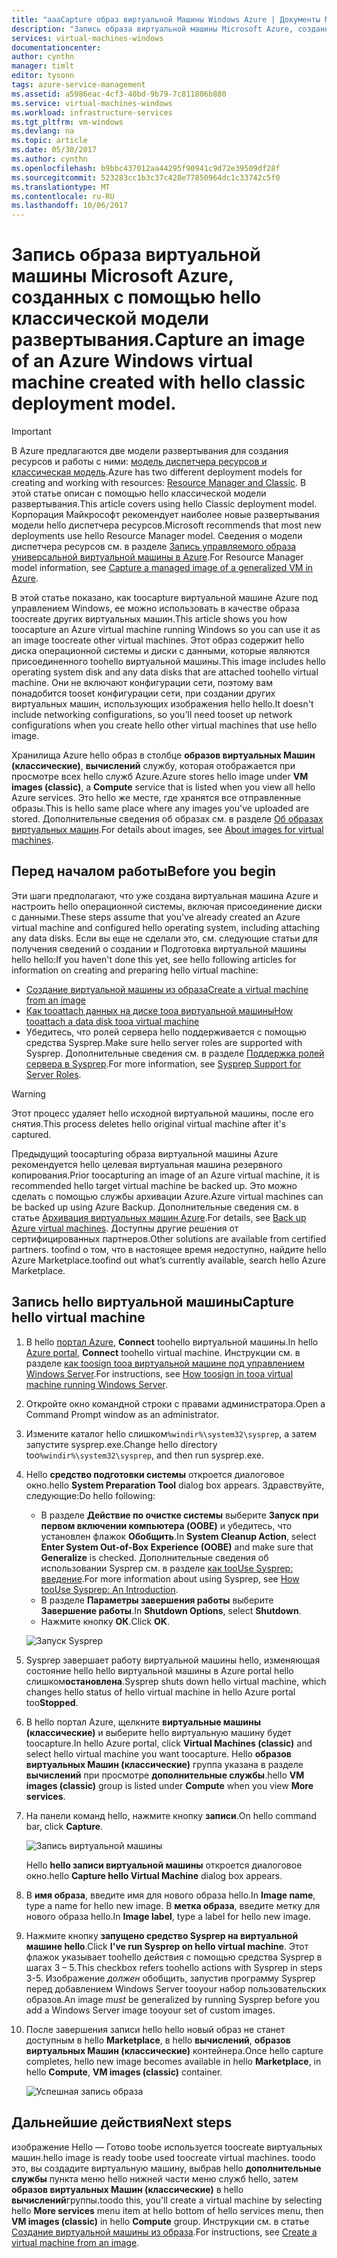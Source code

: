 ```yaml
---
title: "aaaCapture образ виртуальной Машины Windows Azure | Документы Microsoft"
description: "Запись образа виртуальной машины Microsoft Azure, созданных с помощью hello классической модели развертывания."
services: virtual-machines-windows
documentationcenter: 
author: cynthn
manager: timlt
editor: tysonn
tags: azure-service-management
ms.assetid: a5986eac-4cf3-40bd-9b79-7c811806b880
ms.service: virtual-machines-windows
ms.workload: infrastructure-services
ms.tgt_pltfrm: vm-windows
ms.devlang: na
ms.topic: article
ms.date: 05/30/2017
ms.author: cynthn
ms.openlocfilehash: b9bbc437012aa44295f90941c9d72e39509df28f
ms.sourcegitcommit: 523283cc1b3c37c428e77850964dc1c33742c5f0
ms.translationtype: MT
ms.contentlocale: ru-RU
ms.lasthandoff: 10/06/2017
---
```

# <a name="capture-an-image-of-an-azure-windows-virtual-machine-created-with-hello-classic-deployment-model"></a><span data-ttu-id="b7274-103">Запись образа виртуальной машины Microsoft Azure, созданных с помощью hello классической модели развертывания.</span><span class="sxs-lookup"><span data-stu-id="b7274-103">Capture an image of an Azure Windows virtual machine created with hello classic deployment model.</span></span>
> [!IMPORTANT]
> <span data-ttu-id="b7274-104">В Azure предлагаются две модели развертывания для создания ресурсов и работы с ними: [модель диспетчера ресурсов и классическая модель](../../../resource-manager-deployment-model.md).</span><span class="sxs-lookup"><span data-stu-id="b7274-104">Azure has two different deployment models for creating and working with resources: [Resource Manager and Classic](../../../resource-manager-deployment-model.md).</span></span> <span data-ttu-id="b7274-105">В этой статье описан с помощью hello классической модели развертывания.</span><span class="sxs-lookup"><span data-stu-id="b7274-105">This article covers using hello Classic deployment model.</span></span> <span data-ttu-id="b7274-106">Корпорация Майкрософт рекомендует наиболее новые развертывания модели hello диспетчера ресурсов.</span><span class="sxs-lookup"><span data-stu-id="b7274-106">Microsoft recommends that most new deployments use hello Resource Manager model.</span></span> <span data-ttu-id="b7274-107">Сведения о модели диспетчера ресурсов см. в разделе [Запись управляемого образа универсальной виртуальной машины в Azure](../capture-image-resource.md).</span><span class="sxs-lookup"><span data-stu-id="b7274-107">For Resource Manager model information, see [Capture a managed image of a generalized VM in Azure](../capture-image-resource.md).</span></span>

<span data-ttu-id="b7274-108">В этой статье показано, как toocapture виртуальной машине Azure под управлением Windows, ее можно использовать в качестве образа toocreate других виртуальных машин.</span><span class="sxs-lookup"><span data-stu-id="b7274-108">This article shows you how toocapture an Azure virtual machine running Windows so you can use it as an image toocreate other virtual machines.</span></span> <span data-ttu-id="b7274-109">Этот образ содержит hello диска операционной системы и диски с данными, которые являются присоединенного toohello виртуальной машины.</span><span class="sxs-lookup"><span data-stu-id="b7274-109">This image includes hello operating system disk and any data disks that are attached toohello virtual machine.</span></span> <span data-ttu-id="b7274-110">Они не включают конфигурации сети, поэтому вам понадобится tooset конфигурации сети, при создании других виртуальных машин, использующих изображения hello hello.</span><span class="sxs-lookup"><span data-stu-id="b7274-110">It doesn't include networking configurations, so you'll need tooset up network configurations when you create hello other virtual machines that use hello image.</span></span>

<span data-ttu-id="b7274-111">Хранилища Azure hello образ в столбце **образов виртуальных Машин (классические)**, **вычислений** службу, которая отображается при просмотре всех hello служб Azure.</span><span class="sxs-lookup"><span data-stu-id="b7274-111">Azure stores hello image under **VM images (classic)**, a **Compute** service that is listed when you view all hello Azure services.</span></span> <span data-ttu-id="b7274-112">Это hello же месте, где хранятся все отправленные образы.</span><span class="sxs-lookup"><span data-stu-id="b7274-112">This is hello same place where any images you've uploaded are stored.</span></span> <span data-ttu-id="b7274-113">Дополнительные сведения об образах см. в разделе [Об образах виртуальных машин](about-images.md?toc=%2fazure%2fvirtual-machines%2fWindows%2fclassic%2ftoc.json).</span><span class="sxs-lookup"><span data-stu-id="b7274-113">For details about images, see [About images for virtual machines](about-images.md?toc=%2fazure%2fvirtual-machines%2fWindows%2fclassic%2ftoc.json).</span></span>

## <a name="before-you-begin"></a><span data-ttu-id="b7274-114">Перед началом работы</span><span class="sxs-lookup"><span data-stu-id="b7274-114">Before you begin</span></span>
<span data-ttu-id="b7274-115">Эти шаги предполагают, что уже создана виртуальная машина Azure и настроить hello операционной системы, включая присоединение диски с данными.</span><span class="sxs-lookup"><span data-stu-id="b7274-115">These steps assume that you've already created an Azure virtual machine and configured hello operating system, including attaching any data disks.</span></span> <span data-ttu-id="b7274-116">Если вы еще не сделали это, см. следующие статьи для получения сведений о создании и Подготовка виртуальной машины hello hello:</span><span class="sxs-lookup"><span data-stu-id="b7274-116">If you haven't done this yet, see hello following articles for information on creating and preparing hello virtual machine:</span></span>

* [<span data-ttu-id="b7274-117">Создание виртуальной машины из образа</span><span class="sxs-lookup"><span data-stu-id="b7274-117">Create a virtual machine from an image</span></span>](createportal.md)
* [<span data-ttu-id="b7274-118">Как tooattach данных на диске tooa виртуальной машины</span><span class="sxs-lookup"><span data-stu-id="b7274-118">How tooattach a data disk tooa virtual machine</span></span>](attach-disk.md)
* <span data-ttu-id="b7274-119">Убедитесь, что ролей сервера hello поддерживается с помощью средства Sysprep.</span><span class="sxs-lookup"><span data-stu-id="b7274-119">Make sure hello server roles are supported with Sysprep.</span></span> <span data-ttu-id="b7274-120">Дополнительные сведения см. в разделе [Поддержка ролей сервера в Sysprep](https://msdn.microsoft.com/windows/hardware/commercialize/manufacture/desktop/sysprep-support-for-server-roles).</span><span class="sxs-lookup"><span data-stu-id="b7274-120">For more information, see [Sysprep Support for Server Roles](https://msdn.microsoft.com/windows/hardware/commercialize/manufacture/desktop/sysprep-support-for-server-roles).</span></span>

> [!WARNING]
> <span data-ttu-id="b7274-121">Этот процесс удаляет hello исходной виртуальной машины, после его снятия.</span><span class="sxs-lookup"><span data-stu-id="b7274-121">This process deletes hello original virtual machine after it's captured.</span></span>
>
>

<span data-ttu-id="b7274-122">Предыдущий toocapturing образа виртуальной машины Azure рекомендуется hello целевая виртуальная машина резервного копирования.</span><span class="sxs-lookup"><span data-stu-id="b7274-122">Prior toocapturing an image of an Azure virtual machine, it is recommended hello target virtual machine be backed up.</span></span> <span data-ttu-id="b7274-123">Это можно сделать с помощью службы архивации Azure.</span><span class="sxs-lookup"><span data-stu-id="b7274-123">Azure virtual machines can be backed up using Azure Backup.</span></span> <span data-ttu-id="b7274-124">Дополнительные сведения см. в статье [Архивация виртуальных машин Azure](../../../backup/backup-azure-vms.md).</span><span class="sxs-lookup"><span data-stu-id="b7274-124">For details, see [Back up Azure virtual machines](../../../backup/backup-azure-vms.md).</span></span> <span data-ttu-id="b7274-125">Доступны другие решения от сертифицированных партнеров.</span><span class="sxs-lookup"><span data-stu-id="b7274-125">Other solutions are available from certified partners.</span></span> <span data-ttu-id="b7274-126">toofind о том, что в настоящее время недоступно, найдите hello Azure Marketplace.</span><span class="sxs-lookup"><span data-stu-id="b7274-126">toofind out what’s currently available, search hello Azure Marketplace.</span></span>

## <a name="capture-hello-virtual-machine"></a><span data-ttu-id="b7274-127">Запись hello виртуальной машины</span><span class="sxs-lookup"><span data-stu-id="b7274-127">Capture hello virtual machine</span></span>
1. <span data-ttu-id="b7274-128">В hello [портал Azure](http://portal.azure.com), **Connect** toohello виртуальной машины.</span><span class="sxs-lookup"><span data-stu-id="b7274-128">In hello [Azure portal](http://portal.azure.com), **Connect** toohello virtual machine.</span></span> <span data-ttu-id="b7274-129">Инструкции см. в разделе [как toosign tooa виртуальной машине под управлением Windows Server][How toosign in tooa virtual machine running Windows Server].</span><span class="sxs-lookup"><span data-stu-id="b7274-129">For instructions, see [How toosign in tooa virtual machine running Windows Server][How toosign in tooa virtual machine running Windows Server].</span></span>
2. <span data-ttu-id="b7274-130">Откройте окно командной строки с правами администратора.</span><span class="sxs-lookup"><span data-stu-id="b7274-130">Open a Command Prompt window as an administrator.</span></span>
3. <span data-ttu-id="b7274-131">Измените каталог hello слишком`%windir%\system32\sysprep`, а затем запустите sysprep.exe.</span><span class="sxs-lookup"><span data-stu-id="b7274-131">Change hello directory too`%windir%\system32\sysprep`, and then run sysprep.exe.</span></span>
4. <span data-ttu-id="b7274-132">Hello **средство подготовки системы** откроется диалоговое окно.</span><span class="sxs-lookup"><span data-stu-id="b7274-132">hello **System Preparation Tool** dialog box appears.</span></span> <span data-ttu-id="b7274-133">Здравствуйте, следующие:</span><span class="sxs-lookup"><span data-stu-id="b7274-133">Do hello following:</span></span>

   * <span data-ttu-id="b7274-134">В разделе **Действие по очистке системы** выберите **Запуск при первом включении компьютера (OOBE)** и убедитесь, что установлен флажок **Обобщить**.</span><span class="sxs-lookup"><span data-stu-id="b7274-134">In **System Cleanup Action**, select **Enter System Out-of-Box Experience (OOBE)** and make sure that **Generalize** is checked.</span></span> <span data-ttu-id="b7274-135">Дополнительные сведения об использовании Sysprep см. в разделе [как tooUse Sysprep: введение][How tooUse Sysprep: An Introduction].</span><span class="sxs-lookup"><span data-stu-id="b7274-135">For more information about using Sysprep, see [How tooUse Sysprep: An Introduction][How tooUse Sysprep: An Introduction].</span></span>
   * <span data-ttu-id="b7274-136">В разделе **Параметры завершения работы** выберите **Завершение работы**.</span><span class="sxs-lookup"><span data-stu-id="b7274-136">In **Shutdown Options**, select **Shutdown**.</span></span>
   * <span data-ttu-id="b7274-137">Нажмите кнопку **ОК**.</span><span class="sxs-lookup"><span data-stu-id="b7274-137">Click **OK**.</span></span>

   ![Запуск Sysprep](./media/capture-image/SysprepGeneral.png)
5. <span data-ttu-id="b7274-139">Sysprep завершает работу виртуальной машины hello, изменяющая состояние hello hello виртуальной машины в Azure portal hello слишком**остановлена**.</span><span class="sxs-lookup"><span data-stu-id="b7274-139">Sysprep shuts down hello virtual machine, which changes hello status of hello virtual machine in hello Azure portal too**Stopped**.</span></span>
6. <span data-ttu-id="b7274-140">В hello портал Azure, щелкните **виртуальные машины (классические)** и выберите hello виртуальную машину будет toocapture.</span><span class="sxs-lookup"><span data-stu-id="b7274-140">In hello Azure portal, click **Virtual Machines (classic)** and select hello virtual machine you want toocapture.</span></span> <span data-ttu-id="b7274-141">Hello **образов виртуальных Машин (классические)** группа указана в разделе **вычислений** при просмотре **дополнительные службы**.</span><span class="sxs-lookup"><span data-stu-id="b7274-141">hello **VM images (classic)** group is listed under **Compute** when you view **More services**.</span></span>

7. <span data-ttu-id="b7274-142">На панели команд hello, нажмите кнопку **записи**.</span><span class="sxs-lookup"><span data-stu-id="b7274-142">On hello command bar, click **Capture**.</span></span>

   ![Запись виртуальной машины](./media/capture-image/CaptureVM.png)

   <span data-ttu-id="b7274-144">Hello **hello записи виртуальной машины** откроется диалоговое окно.</span><span class="sxs-lookup"><span data-stu-id="b7274-144">hello **Capture hello Virtual Machine** dialog box appears.</span></span>

8. <span data-ttu-id="b7274-145">В **имя образа**, введите имя для нового образа hello.</span><span class="sxs-lookup"><span data-stu-id="b7274-145">In **Image name**, type a name for hello new image.</span></span> <span data-ttu-id="b7274-146">В **метка образа**, введите метку для нового образа hello.</span><span class="sxs-lookup"><span data-stu-id="b7274-146">In **Image label**, type a label for hello new image.</span></span>

9. <span data-ttu-id="b7274-147">Нажмите кнопку **запущено средство Sysprep на виртуальной машине hello**.</span><span class="sxs-lookup"><span data-stu-id="b7274-147">Click **I've run Sysprep on hello virtual machine**.</span></span> <span data-ttu-id="b7274-148">Этот флажок указывает toohello действия с помощью средства Sysprep в шагах 3 – 5.</span><span class="sxs-lookup"><span data-stu-id="b7274-148">This checkbox refers toohello actions with Sysprep in steps 3-5.</span></span> <span data-ttu-id="b7274-149">Изображение _должен_ обобщить, запустив программу Sysprep перед добавлением Windows Server tooyour набор пользовательских образов.</span><span class="sxs-lookup"><span data-stu-id="b7274-149">An image _must_ be generalized by running Sysprep before you add a Windows Server image tooyour set of custom images.</span></span>

10. <span data-ttu-id="b7274-150">После завершения записи hello hello новый образ не станет доступным в hello **Marketplace**, в hello **вычислений**, **образов виртуальных Машин (классические)** контейнера.</span><span class="sxs-lookup"><span data-stu-id="b7274-150">Once hello capture completes, hello new image becomes available in hello **Marketplace**, in hello **Compute**, **VM images (classic)** container.</span></span>

    ![Успешная запись образа](./media/capture-image/VMCapturedImageAvailable.png)

## <a name="next-steps"></a><span data-ttu-id="b7274-152">Дальнейшие действия</span><span class="sxs-lookup"><span data-stu-id="b7274-152">Next steps</span></span>
<span data-ttu-id="b7274-153">изображение Hello — Готово toobe используется toocreate виртуальных машин.</span><span class="sxs-lookup"><span data-stu-id="b7274-153">hello image is ready toobe used toocreate virtual machines.</span></span> <span data-ttu-id="b7274-154">toodo это, вы создадите виртуальную машину, выбрав hello **дополнительные службы** пункта меню hello нижней части меню служб hello, затем **образов виртуальных Машин (классические)** в hello **вычислений**группы.</span><span class="sxs-lookup"><span data-stu-id="b7274-154">toodo this, you'll create a virtual machine by selecting hello **More services** menu item at hello bottom of hello services menu, then **VM images (classic)** in hello **Compute** group.</span></span> <span data-ttu-id="b7274-155">Инструкции см. в статье [Создание виртуальной машины из образа](createportal.md).</span><span class="sxs-lookup"><span data-stu-id="b7274-155">For instructions, see [Create a virtual machine from an image](createportal.md).</span></span>

[How toosign in tooa virtual machine running Windows Server]:connect-logon.md
[How tooUse Sysprep: An Introduction]: http://technet.microsoft.com/library/bb457073.aspx
[Run Sysprep.exe]: ./media/virtual-machines-capture-image-windows-server/SysprepCommand.png
[Enter Sysprep.exe options]: ./media/capture-image/SysprepGeneral.png
[hello virtual machine is stopped]: ./media/virtual-machines-capture-image-windows-server/SysprepStopped.png
[Capture an image of hello virtual machine]: ./media/capture-image/CaptureVM.png
[Enter hello image name]: ./media/virtual-machines-capture-image-windows-server/Capture.png
[Image capture successful]: ./media/virtual-machines-capture-image-windows-server/CaptureSuccess.png
[Use hello captured image]: ./media/virtual-machines-capture-image-windows-server/MyImagesWindows.png
